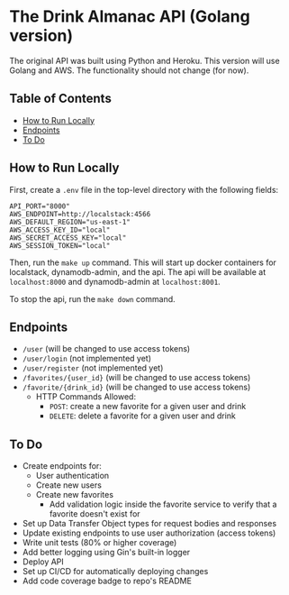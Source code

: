 # The Drink Almanac API (Golang version) <!-- omit in toc -->

The original API was built using Python and Heroku. This version will use Golang and AWS. The functionality should not change (for now).


## Table of Contents <!-- omit in toc -->

- [How to Run Locally](#how-to-run-locally)
- [Endpoints](#endpoints)
- [To Do](#to-do)


## How to Run Locally

First, create a `.env` file in the top-level directory with the following fields:
```
API_PORT="8000"
AWS_ENDPOINT=http://localstack:4566
AWS_DEFAULT_REGION="us-east-1"
AWS_ACCESS_KEY_ID="local"
AWS_SECRET_ACCESS_KEY="local"
AWS_SESSION_TOKEN="local"
```

Then, run the `make up` command. This will start up docker containers for localstack, dynamodb-admin, and the api. The api will be available at `localhost:8000` and dynamodb-admin at `localhost:8001`.

To stop the api, run the `make down` command.


## Endpoints

- `/user` (will be changed to use access tokens)
- `/user/login` (not implemented yet)
- `/user/register` (not implemented yet)
- `/favorites/{user_id}` (will be changed to use access tokens)
- `/favorite/{drink_id}` (will be changed to use access tokens)
  - HTTP Commands Allowed:
    - `POST`: create a new favorite for a given user and drink
    - `DELETE`: delete a favorite for a given user and drink


## To Do

- Create endpoints for:
  - User authentication
  - Create new users
  - Create new favorites
    - Add validation logic inside the favorite service to verify that a favorite doesn't exist for 
- Set up Data Transfer Object types for request bodies and responses
- Update existing endpoints to use user authorization (access tokens)
- Write unit tests (80% or higher coverage)
- Add better logging using Gin's built-in logger
- Deploy API
- Set up CI/CD for automatically deploying changes
- Add code coverage badge to repo's README